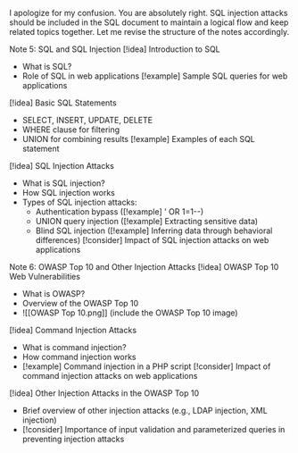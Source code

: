 I apologize for my confusion. You are absolutely right. SQL injection attacks should be included in the SQL document to maintain a logical flow and keep related topics together. Let me revise the structure of the notes accordingly.

Note 5: SQL and SQL Injection
\[!idea\] Introduction to SQL
- What is SQL?
- Role of SQL in web applications
\[!example\] Sample SQL queries for web applications

\[!idea\] Basic SQL Statements
- SELECT, INSERT, UPDATE, DELETE
- WHERE clause for filtering
- UNION for combining results
\[!example\] Examples of each SQL statement

\[!idea\] SQL Injection Attacks
- What is SQL injection?
- How SQL injection works
- Types of SQL injection attacks:
  - Authentication bypass (\[!example\] ' OR 1=1--)
  - UNION query injection (\[!example\] Extracting sensitive data)
  - Blind SQL injection (\[!example\] Inferring data through behavioral differences)
\[!consider\] Impact of SQL injection attacks on web applications

Note 6: OWASP Top 10 and Other Injection Attacks
\[!idea\] OWASP Top 10 Web Vulnerabilities
- What is OWASP?
- Overview of the OWASP Top 10
- !\[\[OWASP Top 10.png\]\] (include the OWASP Top 10 image)

\[!idea\] Command Injection Attacks
- What is command injection?
- How command injection works
- \[!example\] Command injection in a PHP script
\[!consider\] Impact of command injection attacks on web applications

\[!idea\] Other Injection Attacks in the OWASP Top 10
- Brief overview of other injection attacks (e.g., LDAP injection, XML injection)
- \[!consider\] Importance of input validation and parameterized queries in preventing injection attacks